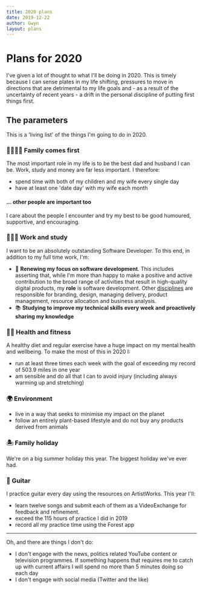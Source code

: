 ```yaml
---
title: 2020 plans
date: 2019-12-22
author: Gwyn
layout: plans
---
```


# Plans for 2020

I've given a lot of thought to what I'll be doing in 2020. This is timely because I can sense plates in my life shifting, pressures to move in directions that are detrimental to my life goals and - as a result of the uncertainty of recent years - a drift in the personal discipline of putting first things first. 

## The parameters

This is a 'living list' of the things I'm going to do in 2020.

### 👨‍👩‍👦‍👦 Family comes first

The most important role in my life is to be the best dad and husband I can be. Work, study and money are far less important. I therefore:
* spend time with both of my children and my wife every single day
* have at least one 'date day' with my wife each month 

#### ... other people are important too

I care about the people I encounter and try my best to be good humoured, supportive, and encouraging.

### 👨🏽‍💻 Work and study

I want to be an absolutely outstanding Software Developer. To this end, in addition to my full time work, I'm:

* 🧭 **Renewing my focus on software development**. This includes asserting that, while I'm more than happy to make a positive and active contribution to the broad range of activities that result in high-quality digital products, my **role** is software development. Other [disciplines](https://www.gov.uk/service-manual/the-team/what-each-role-does-in-service-team) are responsible for branding, design, managing delivery, product management, resource allocation and business analysis.
* 📚 **Studying to improve my technical skills every week and proactively sharing my knowledge**

### 🏃🏽 ‍️Health and fitness

A healthy diet and regular exercise have a huge impact on my mental health and wellbeing. To make the most of this in 2020 I:

- run at least three times each week with the goal of exceeding my record of 503.9 miles in one year
- am sensible and do all that I can to avoid injury (including always warming up and stretching)

### 🌍 Environment

- live in a way that seeks to minimise my impact on the planet
- follow an entirely plant-based lifestyle and do not buy any products derived from animals

### 🏝 Family holiday

We're on a big summer holiday this year. The biggest holiday we've ever had.

### 🎸 Guitar 

I practice guitar every day using the resources on ArtistWorks. This year I'll:
 
* learn twelve songs and submit each of them as a VideoExchange for feedback and refinement.
* exceed the 115 hours of practice I did in 2019
* record all my practice time using the Forest app

-------------------

Oh, and there are things I don't do: 

* I don't engage with the news, politics related YouTube content or television programmes. If something happens that requires me to catch up with current affairs I will spend no more than 5 minutes doing so each day
* I don't engage with social media (Twitter and the like)

